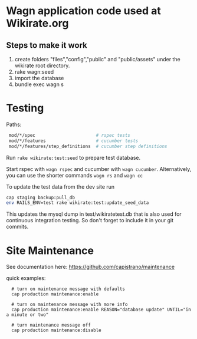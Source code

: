 Wagn application code used at Wikirate.org
=========

Steps to make it work
----

1. create folders "files","config","public" and "public/assets" under the wikirate root directory.
2. rake wagn:seed
3. import the database
4. bundle exec wagn s


Testing
=========

Paths:
```sh
 mod/*/spec                       # rspec tests
 mod/*/features                   # cucumber tests
 mod/*/features/step_definitions  # cucumber step definitions
```

Run `rake wikirate:test:seed` to prepare test database.

Start rspec with `wagn rspec` and cucumber with `wagn cucumber`.
Alternatively, you can use the shorter commands `wagn rs` and `wagn cc`

To update the test data from the dev site run
```sh
cap staging backup:pull_db
env RAILS_ENV=test rake wikirate:test:update_seed_data
```

This updates the mysql dump in  test/wikiratetest.db that is also used for
continuous integration testing. So don't forget to include it in your git commits.


Site Maintenance
================

See documentation here: https://github.com/capistrano/maintenance

quick examples:
```
  # turn on maintenance message with defaults
  cap production maintenance:enable

  # turn on maintenance message with more info
  cap production maintenance:enable REASON="database update" UNTIL="in a minute or two"

  # turn maintenance message off
  cap production maintenance:disable

```